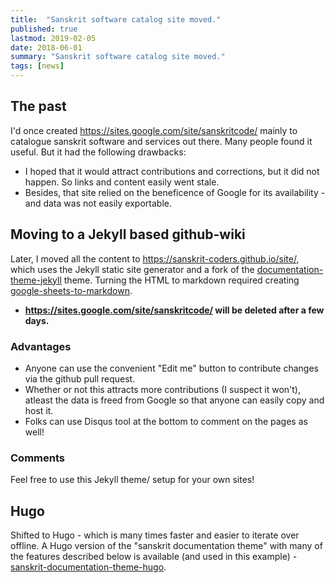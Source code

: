 ```yaml
---
title:  "Sanskrit software catalog site moved."
published: true
lastmod: 2019-02-05
date: 2018-06-01
summary: "Sanskrit software catalog site moved."
tags: [news]
---
```

## The past

I'd once created <https://sites.google.com/site/sanskritcode/> mainly to catalogue sanskrit software and services out there. Many people found it useful. But it had the following drawbacks:

- I hoped that it would attract contributions and corrections, but it did not happen. So links and content easily went stale.
- Besides, that site relied on the beneficence of Google for its availability - and data was not easily exportable.

## Moving to a Jekyll based github-wiki

Later, I moved all the content to <https://sanskrit-coders.github.io/site/>, which uses the Jekyll static site generator and a fork of the [documentation-theme-jekyll](https://github.com/tomjoht/documentation-theme-jekyll) theme. Turning the HTML to markdown required creating [google-sheets-to-markdown](https://vvasuki.github.io/google-sheets-to-markdown/).

- **<https://sites.google.com/site/sanskritcode/> will be deleted after a few days.**

### Advantages
- Anyone can use the convenient "Edit me" button to contribute changes via the github pull request.
- Whether or not this attracts more contributions (I suspect it won't), atleast the data is freed from Google so that anyone can easily copy and host it.
- Folks can use Disqus tool at the bottom to comment on the pages as well!

### Comments
Feel free to use this Jekyll theme/ setup for your own sites!

## Hugo
Shifted to Hugo - which is many times faster and easier to iterate over offline. 
A Hugo version of the "sanskrit documentation theme" with many of the features described below is available (and used in this example) - [sanskrit-documentation-theme-hugo](https://github.com/sanskrit-coders/sanskrit-documentation-theme-hugo).